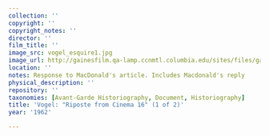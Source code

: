 ```yaml
---
collection: ''
copyright: ''
copyright_notes: ''
director: ''
film_title: ''
image_src: vogel_esquire1.jpg
image_url: http://gainesfilm.qa-lamp.ccnmtl.columbia.edu/sites/files/gainesfilm/images/vogel_esquire1.jpg
location: ''
notes: Response to MacDonald's article. Includes Macdonald's reply
physical_description: ''
repository: ''
taxonomies: [Avant-Garde Historiography, Document, Historiography]
title: 'Vogel: "Riposte from Cinema 16" (1 of 2)'
year: '1962'

---
```

